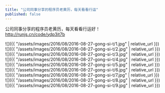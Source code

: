 ```yaml
---
title: "公司同事分享的程序员老黄历，每天看看行运"
published: false
---
```

公司同事分享的程序员老黄历，每天看看行运好！
http://runjs.cn/code/ydp3it7b



![]({{ "/assets/images/2016/08/2016-08-27-gong-si-t/1.jpg" | relative_url }})
![]({{ "/assets/images/2016/08/2016-08-27-gong-si-t/2.jpg" | relative_url }})
![]({{ "/assets/images/2016/08/2016-08-27-gong-si-t/3.jpg" | relative_url }})
![]({{ "/assets/images/2016/08/2016-08-27-gong-si-t/4.jpg" | relative_url }})
![]({{ "/assets/images/2016/08/2016-08-27-gong-si-t/5.jpg" | relative_url }})
![]({{ "/assets/images/2016/08/2016-08-27-gong-si-t/6.jpg" | relative_url }})
![]({{ "/assets/images/2016/08/2016-08-27-gong-si-t/7.jpg" | relative_url }})
![]({{ "/assets/images/2016/08/2016-08-27-gong-si-t/8.jpg" | relative_url }})
![]({{ "/assets/images/2016/08/2016-08-27-gong-si-t/9.jpg" | relative_url }})
